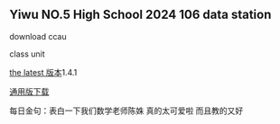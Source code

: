 ## Yiwu NO.5 High School 2024 106 data station

download ccau

class unit

[the latest 版本](ccau1.4.1.rar)1.4.1

[通用版下载](ccauty.html)


每日金句：表白一下我们数学老师陈姝
         真的太可爱啦 而且教的又好





